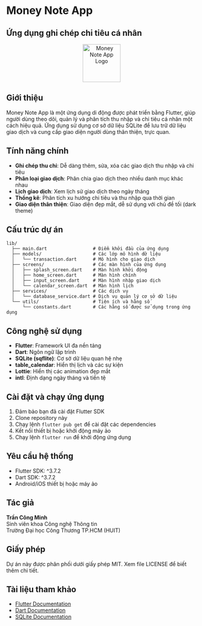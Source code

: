 # Money Note App

## Ứng dụng ghi chép chi tiêu cá nhân

<p align="center">
  <img src="assets/animations/money_animation.json" alt="Money Note App Logo" height="100">
</p>

## Giới thiệu

Money Note App là một ứng dụng di động được phát triển bằng Flutter, giúp người dùng theo dõi, quản lý và phân tích thu nhập và chi tiêu cá nhân một cách hiệu quả. Ứng dụng sử dụng cơ sở dữ liệu SQLite để lưu trữ dữ liệu giao dịch và cung cấp giao diện người dùng thân thiện, trực quan.

## Tính năng chính

- **Ghi chép thu chi**: Dễ dàng thêm, sửa, xóa các giao dịch thu nhập và chi tiêu
- **Phân loại giao dịch**: Phân chia giao dịch theo nhiều danh mục khác nhau
- **Lịch giao dịch**: Xem lịch sử giao dịch theo ngày tháng
- **Thống kê**: Phân tích xu hướng chi tiêu và thu nhập qua thời gian
- **Giao diện thân thiện**: Giao diện đẹp mắt, dễ sử dụng với chủ đề tối (dark theme)

## Cấu trúc dự án

```
lib/
  ├── main.dart                 # Điểm khởi đầu của ứng dụng
  ├── models/                   # Các lớp mô hình dữ liệu
  │   └── transaction.dart      # Mô hình cho giao dịch
  ├── screens/                  # Các màn hình của ứng dụng
  │   ├── splash_screen.dart    # Màn hình khởi động
  │   ├── home_screen.dart      # Màn hình chính
  │   ├── input_screen.dart     # Màn hình nhập giao dịch
  │   └── calendar_screen.dart  # Màn hình lịch
  ├── services/                 # Các dịch vụ
  │   └── database_service.dart # Dịch vụ quản lý cơ sở dữ liệu
  └── utils/                    # Tiện ích và hằng số
      └── constants.dart        # Các hằng số được sử dụng trong ứng dụng
```

## Công nghệ sử dụng

- **Flutter**: Framework UI đa nền tảng
- **Dart**: Ngôn ngữ lập trình
- **SQLite (sqflite)**: Cơ sở dữ liệu quan hệ nhẹ
- **table_calendar**: Hiển thị lịch và các sự kiện
- **Lottie**: Hiển thị các animation đẹp mắt
- **intl**: Định dạng ngày tháng và tiền tệ

## Cài đặt và chạy ứng dụng

1. Đảm bảo bạn đã cài đặt Flutter SDK
2. Clone repository này
3. Chạy lệnh `flutter pub get` để cài đặt các dependencies
4. Kết nối thiết bị hoặc khởi động máy ảo
5. Chạy lệnh `flutter run` để khởi động ứng dụng

## Yêu cầu hệ thống

- Flutter SDK: ^3.7.2
- Dart SDK: ^3.7.2
- Android/iOS thiết bị hoặc máy ảo

## Tác giả

**Trần Công Minh**  
Sinh viên khoa Công nghệ Thông tin  
Trường Đại học Công Thương TP.HCM (HUIT)

## Giấy phép

Dự án này được phân phối dưới giấy phép MIT. Xem file LICENSE để biết thêm chi tiết.

## Tài liệu tham khảo

- [Flutter Documentation](https://docs.flutter.dev/)
- [Dart Documentation](https://dart.dev/guides)
- [SQLite Documentation](https://www.sqlite.org/docs.html)

